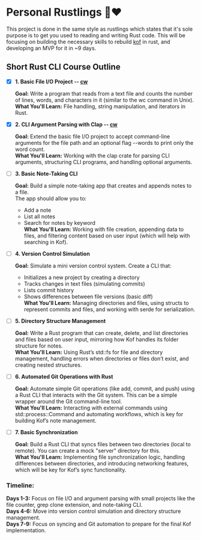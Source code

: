 # Personal Rustlings 🦀❤️

This project is done in the same style as rustlings which states that it's sole purpose is to get you used to reading and writing Rust code. This will be focusing on building the necessary skills to rebuild [kof](https://github.com/pindjouf/kof) in rust, and developing an MVP for it in ~9 days.

## Short Rust CLI Course Outline

- [x] **1. Basic File I/O Project -- [cw](https://github.com/pindjouf/perso_rustlings/tree/master/1.cw)**

    **Goal:** Write a program that reads from a text file and counts the number of lines, words, and characters in it (similar to the wc command in Unix).\
    **What You'll Learn:** File handling, string manipulation, and iterators in Rust.

- [x] **2. CLI Argument Parsing with Clap -- [cw](https://github.com/pindjouf/perso_rustlings/tree/master/1.cw)**

    **Goal:** Extend the basic file I/O project to accept command-line arguments for the file path and an optional flag --words to print only the word count.\
    **What You'll Learn:** Working with the clap crate for parsing CLI arguments, structuring CLI programs, and handling optional arguments.

- [ ] **3. Basic Note-Taking CLI**

    **Goal:** Build a simple note-taking app that creates and appends notes to a file.\
    The app should allow you to:
    - Add a note
    - List all notes
    - Search for notes by keyword\
    **What You'll Learn:** Working with file creation, appending data to files, and filtering content based on user input (which will help with searching in Kof).

- [ ] **4. Version Control Simulation**

    **Goal:** Simulate a mini version control system. Create a CLI that:
    - Initializes a new project by creating a directory
    - Tracks changes in text files (simulating commits)
    - Lists commit history
    - Shows differences between file versions (basic diff)\
    **What You'll Learn:** Managing directories and files, using structs to represent commits and files, and working with serde for serialization.

- [ ] **5. Directory Structure Management**

    **Goal:** Write a Rust program that can create, delete, and list directories and files based on user input, mirroring how Kof handles its folder structure for notes.\
    **What You'll Learn:** Using Rust’s std::fs for file and directory management, handling errors when directories or files don’t exist, and creating nested structures.

- [ ] **6. Automated Git Operations with Rust**

    **Goal:** Automate simple Git operations (like add, commit, and push) using a Rust CLI that interacts with the Git system. This can be a simple wrapper around the Git command-line tool.\
    **What You'll Learn:** Interacting with external commands using std::process::Command and automating workflows, which is key for building Kof’s note management.

- [ ] **7. Basic Synchronization**

    **Goal:** Build a Rust CLI that syncs files between two directories (local to remote). You can create a mock "server" directory for this.\
    **What You'll Learn:** Implementing file synchronization logic, handling differences between directories, and introducing networking features, which will be key for Kof’s sync functionality.

### Timeline:

**Days 1-3:** Focus on file I/O and argument parsing with small projects like the file counter, grep clone extension, and note-taking CLI.\
**Days 4-6:** Move into version control simulation and directory structure management.\
**Days 7-9:** Focus on syncing and Git automation to prepare for the final Kof implementation.
